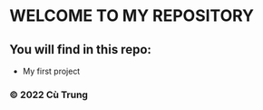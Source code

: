 # WELCOME TO MY REPOSITORY

## You will find in this repo:
* My first project 


### © 2022 Cù Trung 